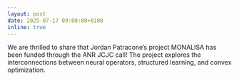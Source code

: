 ```yaml
---
layout: post
date: 2025-07-17 09:00:00+0100
inline: true
---
```


We are thrilled to share that Jordan Patracone’s project MONALISA has been funded through the ANR JCJC call! The project explores the interconnections between neural operators, structured learning, and convex optimization.
